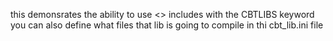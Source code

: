 this demonsrates the ability to use <> includes with the CBTLIBS keyword  
you can also define what files that lib is going to compile in thi cbt_lib.ini file

